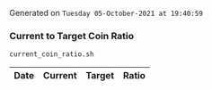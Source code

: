 Generated on `Tuesday 05-October-2021 at 19:40:59`

### Current to Target Coin Ratio
`current_coin_ratio.sh`

Date|Current|Target|Ratio
---|---|---|---

